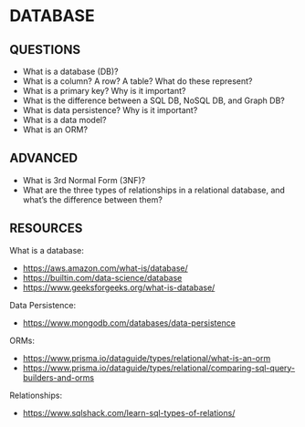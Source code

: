 # DATABASE

## QUESTIONS

- What is a database (DB)?
- What is a column? A row? A table? What do these represent?
- What is a primary key? Why is it important?
- What is the difference between a SQL DB, NoSQL DB, and Graph DB?
- What is data persistence? Why is it important?
- What is a data model?
- What is an ORM?

## ADVANCED

- What is 3rd Normal Form (3NF)?
- What are the three types of relationships in a relational database, and what’s the difference between them?

## RESOURCES

What is a database:

- https://aws.amazon.com/what-is/database/
- https://builtin.com/data-science/database
- https://www.geeksforgeeks.org/what-is-database/

Data Persistence:

- https://www.mongodb.com/databases/data-persistence

ORMs:

- https://www.prisma.io/dataguide/types/relational/what-is-an-orm
- https://www.prisma.io/dataguide/types/relational/comparing-sql-query-builders-and-orms

Relationships:

- https://www.sqlshack.com/learn-sql-types-of-relations/
